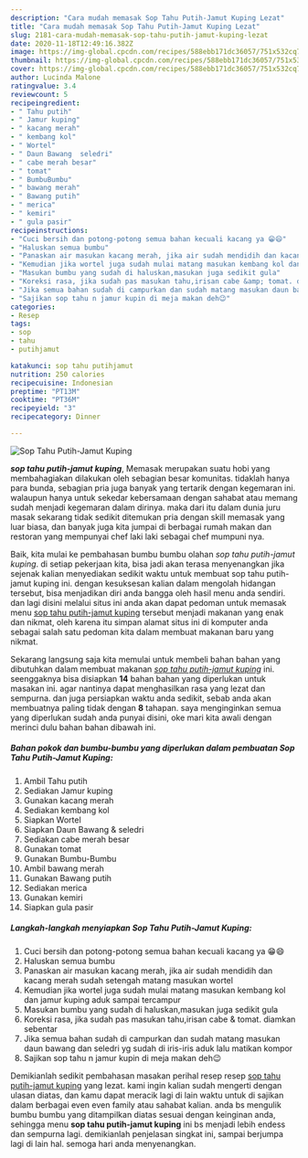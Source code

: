 ```yaml
---
description: "Cara mudah memasak Sop Tahu Putih-Jamut Kuping Lezat"
title: "Cara mudah memasak Sop Tahu Putih-Jamut Kuping Lezat"
slug: 2181-cara-mudah-memasak-sop-tahu-putih-jamut-kuping-lezat
date: 2020-11-18T12:49:16.382Z
image: https://img-global.cpcdn.com/recipes/588ebb171dc36057/751x532cq70/sop-tahu-putih-jamut-kuping-foto-resep-utama.jpg
thumbnail: https://img-global.cpcdn.com/recipes/588ebb171dc36057/751x532cq70/sop-tahu-putih-jamut-kuping-foto-resep-utama.jpg
cover: https://img-global.cpcdn.com/recipes/588ebb171dc36057/751x532cq70/sop-tahu-putih-jamut-kuping-foto-resep-utama.jpg
author: Lucinda Malone
ratingvalue: 3.4
reviewcount: 5
recipeingredient:
- " Tahu putih"
- " Jamur kuping"
- " kacang merah"
- " kembang kol"
- " Wortel"
- " Daun Bawang  seledri"
- " cabe merah besar"
- " tomat"
- " BumbuBumbu"
- " bawang merah"
- " Bawang putih"
- " merica"
- " kemiri"
- " gula pasir"
recipeinstructions:
- "Cuci bersih dan potong-potong semua bahan kecuali kacang ya 😁😄"
- "Haluskan semua bumbu"
- "Panaskan air masukan kacang merah, jika air sudah mendidih dan kacang merah sudah setengah matang masukan wortel"
- "Kemudian jika wortel juga sudah mulai matang masukan kembang kol dan jamur kuping aduk sampai tercampur"
- "Masukan bumbu yang sudah di haluskan,masukan juga sedikit gula"
- "Koreksi rasa, jika sudah pas masukan tahu,irisan cabe &amp; tomat. diamkan sebentar"
- "Jika semua bahan sudah di campurkan dan sudah matang masukan daun bawang dan seledri yg sudah di iris-iris aduk lalu matikan kompor"
- "Sajikan sop tahu n jamur kupin di meja makan deh😉"
categories:
- Resep
tags:
- sop
- tahu
- putihjamut

katakunci: sop tahu putihjamut 
nutrition: 250 calories
recipecuisine: Indonesian
preptime: "PT13M"
cooktime: "PT36M"
recipeyield: "3"
recipecategory: Dinner

---
```



![Sop Tahu Putih-Jamut Kuping](https://img-global.cpcdn.com/recipes/588ebb171dc36057/751x532cq70/sop-tahu-putih-jamut-kuping-foto-resep-utama.jpg)

<b><i>sop tahu putih-jamut kuping</i></b>, Memasak merupakan suatu hobi yang membahagiakan dilakukan oleh sebagian besar komunitas. tidaklah hanya para bunda, sebagian pria juga banyak yang tertarik dengan kegemaran ini. walaupun hanya untuk sekedar kebersamaan dengan sahabat atau memang sudah menjadi kegemaran dalam dirinya. maka dari itu dalam dunia juru masak sekarang tidak sedikit ditemukan pria dengan skill memasak yang luar biasa, dan banyak juga kita jumpai di berbagai rumah makan dan restoran yang mempunyai chef laki laki sebagai chef mumpuni nya.

Baik, kita mulai ke pembahasan bumbu bumbu olahan <i>sop tahu putih-jamut kuping</i>. di setiap pekerjaan kita, bisa jadi akan terasa menyenangkan jika sejenak kalian menyediakan sedikit waktu untuk membuat sop tahu putih-jamut kuping ini. dengan kesuksesan kalian dalam mengolah hidangan tersebut, bisa menjadikan diri anda bangga oleh hasil menu anda sendiri. dan lagi disini melalui situs ini anda akan dapat pedoman untuk memasak menu <u>sop tahu putih-jamut kuping</u> tersebut menjadi makanan yang enak dan nikmat, oleh karena itu simpan alamat situs ini di komputer anda sebagai salah satu pedoman kita dalam membuat makanan baru yang nikmat.




Sekarang langsung saja kita memulai untuk membeli bahan bahan yang dibutuhkan dalam membuat makanan <u><i>sop tahu putih-jamut kuping</i></u> ini. seenggaknya bisa disiapkan <b>14</b> bahan bahan yang diperlukan untuk masakan ini. agar nantinya dapat menghasilkan rasa yang lezat dan sempurna. dan juga persiapkan waktu anda sedikit, sebab anda akan membuatnya paling tidak dengan <b>8</b> tahapan. saya menginginkan semua yang diperlukan sudah anda punyai disini, oke mari kita awali dengan merinci dulu bahan bahan dibawah ini.

<!--inarticleads1-->

##### Bahan pokok dan bumbu-bumbu yang diperlukan dalam pembuatan Sop Tahu Putih-Jamut Kuping:

1. Ambil  Tahu putih
1. Sediakan  Jamur kuping
1. Gunakan  kacang merah
1. Sediakan  kembang kol
1. Siapkan  Wortel
1. Siapkan  Daun Bawang &amp; seledri
1. Sediakan  cabe merah besar
1. Gunakan  tomat
1. Gunakan  Bumbu-Bumbu
1. Ambil  bawang merah
1. Gunakan  Bawang putih
1. Sediakan  merica
1. Gunakan  kemiri
1. Siapkan  gula pasir




<!--inarticleads2-->

##### Langkah-langkah menyiapkan Sop Tahu Putih-Jamut Kuping:

1. Cuci bersih dan potong-potong semua bahan kecuali kacang ya 😁😄
1. Haluskan semua bumbu
1. Panaskan air masukan kacang merah, jika air sudah mendidih dan kacang merah sudah setengah matang masukan wortel
1. Kemudian jika wortel juga sudah mulai matang masukan kembang kol dan jamur kuping aduk sampai tercampur
1. Masukan bumbu yang sudah di haluskan,masukan juga sedikit gula
1. Koreksi rasa, jika sudah pas masukan tahu,irisan cabe &amp; tomat. diamkan sebentar
1. Jika semua bahan sudah di campurkan dan sudah matang masukan daun bawang dan seledri yg sudah di iris-iris aduk lalu matikan kompor
1. Sajikan sop tahu n jamur kupin di meja makan deh😉




Demikianlah sedikit pembahasan masakan perihal resep resep <u>sop tahu putih-jamut kuping</u> yang lezat. kami ingin kalian sudah mengerti dengan ulasan diatas, dan kamu dapat meracik lagi di lain waktu untuk di sajikan dalam berbagai even even family atau sahabat kalian. anda bs mengulik bumbu bumbu yang ditampilkan diatas sesuai dengan keinginan anda, sehingga menu <b>sop tahu putih-jamut kuping</b> ini bs menjadi lebih endess dan sempurna lagi. demikianlah penjelasan singkat ini, sampai berjumpa lagi di lain hal. semoga hari anda menyenangkan.
